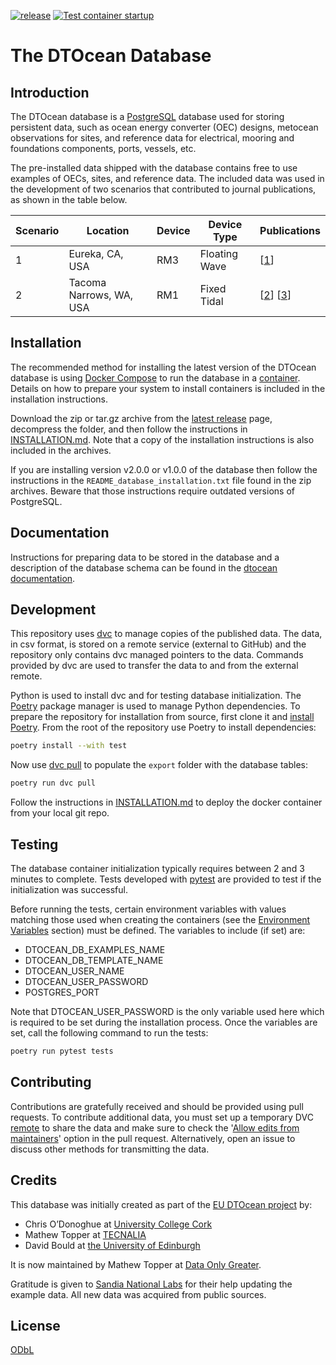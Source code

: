 [![release](https://img.shields.io/github/release/DTOcean/dtocean-database-next.svg)](https://github.com/DTOcean/dtocean-database-next/releases/latest)
[![Test container startup](https://github.com/DTOcean/dtocean-database-next/actions/workflows/up.yaml/badge.svg)](https://github.com/DTOcean/dtocean-database-next/actions/workflows/up.yaml)

# The DTOcean Database

## Introduction

The DTOcean database is a [PostgreSQL](https://www.postgresql.org/) database
used for storing persistent data, such as ocean energy converter (OEC) designs,
metocean observations for sites, and reference data for electrical, mooring
and foundations components, ports, vessels, etc.

The pre-installed data shipped with the database contains free to use examples
of OECs, sites, and reference data. The included data was used in the
development of two scenarios that contributed to journal publications, as shown
in the table below.

| Scenario | Location                | Device | Device Type   | Publications                                      |
|----------|-------------------------|--------|---------------|---------------------------------------------------|
| 1        | Eureka, CA, USA         | RM3    | Floating Wave | [[1][topper2019reducing]]                         |
| 2        | Tacoma Narrows, WA, USA | RM1    | Fixed Tidal   | [[2][topper2020techno]] [[3][topper2021benefits]] |

## Installation

The recommended method for installing the latest version of the DTOcean
database is using [Docker Compose](https://docs.docker.com/compose/) to run the
database in a [container](https://www.docker.com/resources/what-container/).
Details on how to prepare your system to install containers is included in the
installation instructions.

Download the zip or tar.gz archive from the [latest
release](https://github.com/DTOcean/dtocean-database-next/releases/latest)
page, decompress the folder, and then follow the instructions in
[INSTALLATION.md](INSTALLATION.md). Note that a copy of the installation
instructions is also included in the archives.

If you are installing version v2.0.0 or v1.0.0 of the database then follow the
instructions in the `README_database_installation.txt` file found in the zip
archives. Beware that those instructions require outdated versions of
PostgreSQL.

## Documentation

Instructions for preparing data to be stored in the database and a description
of the database schema can be found in the [dtocean
documentation](https://dtocean.github.io/user/data_preparation.html).

## Development

This repository uses [dvc](https://github.com/iterative/dvc) to manage copies
of the published data. The data, in csv format, is stored on a remote service
(external to GitHub) and the repository only contains dvc managed pointers to
the data. Commands provided by dvc are used to transfer the data to and from
the external remote.

Python is used to install dvc and for testing database initialization. The
[Poetry](https://python-poetry.org/) package manager is used to manage Python
dependencies. To prepare the repository for installation from source, first
clone it and [install Poetry](https://python-poetry.org/docs/#installation).
From the root of the repository use Poetry to install dependencies:

```sh
poetry install --with test
```

Now use [dvc pull](https://dvc.org/doc/command-reference/pull) to populate the
`export` folder with the database tables:

```sh
poetry run dvc pull
```

Follow the instructions in [INSTALLATION.md](INSTALLATION.md) to deploy the
docker container from your local git repo.

## Testing

The database container initialization typically requires between 2 and 3
minutes to complete. Tests developed with
[pytest](https://docs.pytest.org/en/stable/) are provided to test if the
initialization was successful.

Before running the tests, certain environment variables with values matching
those used when creating the containers (see the [Environment
Variables](INSTALLATION.md#environment-variables) section) must be defined. The
variables to include (if set) are:

+ DTOCEAN_DB_EXAMPLES_NAME
+ DTOCEAN_DB_TEMPLATE_NAME
+ DTOCEAN_USER_NAME
+ DTOCEAN_USER_PASSWORD
+ POSTGRES_PORT

Note that DTOCEAN_USER_PASSWORD is the only variable used here which is
required to be set during the installation process. Once the variables are set,
call the following command to run the tests:

```sh
poetry run pytest tests
```

## Contributing

Contributions are gratefully received and should be provided using pull
requests. To contribute additional data, you must set up a temporary DVC
[remote](https://dvc.org/doc/user-guide/data-management/remote-storage#remote-storage)
to share the data and make sure to check the '[Allow edits from
maintainers][allowedits]' option in the pull request. Alternatively, open an
issue to discuss other methods for transmitting the data.

## Credits

This database was initially created as part of the [EU DTOcean project](
https://www.dtoceanplus.eu/About-DTOceanPlus/History) by:

+ Chris O’Donoghue at [University College Cork](https://www.ucc.ie/)
+ Mathew Topper at [TECNALIA](https://www.tecnalia.com)
+ David Bould at [the University of Edinburgh](https://www.ed.ac.uk/)

It is now maintained by Mathew Topper at [Data Only Greater](
https://www.dataonlygreater.com/).

Gratitude is given to [Sandia National Labs](https://www.sandia.gov/) for their
help updating the example data. All new data was acquired from public sources.

## License

[ODbL](https://opendatacommons.org/licenses/odbl/)

[allowedits]: https://docs.github.com/en/pull-requests/collaborating-with-pull-requests/working-with-forks/allowing-changes-to-a-pull-request-branch-created-from-a-fork#enabling-repository-maintainer-permissions-on-existing-pull-requests
[topper2019reducing]: https://doi.org/10.1016/j.rser.2019.05.032
[topper2020techno]: https://doi.org/10.3390/jmse8090646
[topper2021benefits]: https://doi.org/10.1016/j.apenergy.2021.117091
